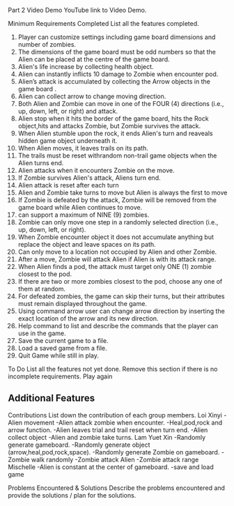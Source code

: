 Part 2
Video Demo
YouTube link to Video Demo.

Minimum Requirements
Completed
List all the features completed.

1.	Player can customize settings including game board dimensions and number of zombies.
2.	The dimensions of the game board must be odd numbers so that the Alien can be placed at the centre of the game board.
3.	Alien's life increase by collecting health object.
4.	Alien can instantly inflicts 10 damage to Zombie when encounter pod.
5.	Alien’s attack is accumulated by collecting the Arrow objects in the game board .
6.	Alien can collect arrow to change moving direction.
7.	Both Alien and Zombie can move in one of the FOUR (4) directions (i.e., up, down, left, or right) and attack.
8.	Alien stop when it hits the border of the game board, hits the Rock object,hits and attacks Zombie, but Zombie survives the attack.
9.	When Alien stumble upon the rock, it ends Alien's turn and reaveals hidden game object underneath it.
10.	When Alien moves, it leaves trails on its path.
11.	The trails must be reset withrandom non-trail game objects when the Alien turns end.
12.	Alien attacks when it encounters Zombie on the move.
13.	If Zombie survives Alien's attack, Aliens turn end.
14.	Alien attack is reset after each turn
15.	Alien and Zombie take turns to move but Alien is always the first to move
16.	If Zombie is defeated by the attack, Zombie will be removed from the game board while Alien continues to move.
17.	can support a maximum of NINE (9) zombies.
18.	Zombie can only move one step in a randomly selected direction (i.e., up, down, left, or right).
19.	When Zombie encounter object it does not accumulate anything but replace the object and leave spaces on its path.
20.	Can only move to a location not occupied by Alien and other Zombie.
21.	After a move, Zombie will attack Alien if Alien is with its attack range.
22.	When Alien finds a pod, the attack must target only ONE (1) zombie closest to the pod.
23.	If there are two or more zombies closest to the pod, choose any one of them at random.
24.	For defeated zombies, the game can skip their turns, but their attributes must remain displayed throughout the game.
25.	Using command arrow user can change arrow direction by inserting the exact location of the arrow and its new direction.
26.	Help command to list and describe the commands that the player can use in the game.
27.	Save the current game to a file.
28.	Load a saved game from a file.
29.	Quit Game while still in play.

To Do
List all the features not yet done. Remove this section if there is no incomplete requirements.
Play again

Additional Features
-

Contributions
List down the contribution of each group members.
Loi Xinyi
  -Alien movement
  -Alien attack zombie when encounter.
  -Heal,pod,rock and arrow function.
  -Alien leaves trial and trail reset when turn end.
  -Alien collect object
  -Alien and zombie take turns.
Lam Yuet Xin
  -Randomly generate gameboard.
  -Randomly generate object (arrow,heal,pod,rock,space).
  -Randomly generate Zombie on gameboard.
  -Zombie walk randomly
  -Zombie attack Alien
  -Zombie attack range
Mischelle
  -Alien is constant at the center of gameboard.
  -save and load game

Problems Encountered & Solutions
Describe the problems encountered and provide the solutions / plan for the solutions.

